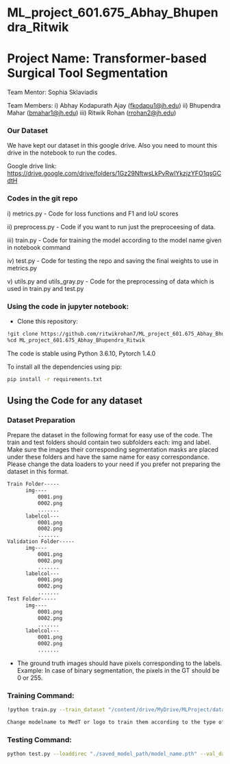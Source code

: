 # ML_project_601.675_Abhay_Bhupendra_Ritwik
# Project Name: Transformer-based Surgical Tool Segmentation
Team Mentor: Sophia Sklaviadis

Team Members:
i) Abhay Kodapurath Ajay (fkodapu1@jh.edu)
ii) Bhupendra Mahar (bmahar1@jh.edu)
iii) Ritwik Rohan (rrohan2@jh.edu)

### Our Dataset
We have kept our dataset in this google drive. Also you need to mount this drive in the notebook to run the codes.

Google drive link: https://drive.google.com/drive/folders/1Gz29NftwsLkPvRwlYkzjzYFO1qsGCdtH

### Codes in the git repo
i) metrics.py - Code for loss functions and F1 and IoU scores

ii) preprocess.py - Code if you want to run just the preproceesing of data.

iii) train.py - Code for training the model according to the model name given in notebook command

iv) test.py - Code for testing the repo and saving the final weights to use in metrics.py

v) utils.py and utils_gray.py - Code for the preprocessing of data which is used in train.py and test.py 


### Using the code in jupyter notebook:

- Clone this repository:
```bash
!git clone https://github.com/ritwikrohan7/ML_project_601.675_Abhay_Bhupendra_Ritwik.git
%cd ML_project_601.675_Abhay_Bhupendra_Ritwik
```

The code is stable using Python 3.6.10, Pytorch 1.4.0

To install all the dependencies using pip:

```bash
pip install -r requirements.txt
```
## Using the Code for any dataset

### Dataset Preparation

Prepare the dataset in the following format for easy use of the code. The train and test folders should contain two subfolders each: img and label. Make sure the images their corresponding segmentation masks are placed under these folders and have the same name for easy correspondance. Please change the data loaders to your need if you prefer not preparing the dataset in this format.



```bash
Train Folder-----
      img----
          0001.png
          0002.png
          .......
      labelcol---
          0001.png
          0002.png
          .......
Validation Folder-----
      img----
          0001.png
          0002.png
          .......
      labelcol---
          0001.png
          0002.png
          .......
Test Folder-----
      img----
          0001.png
          0002.png
          .......
      labelcol---
          0001.png
          0002.png
          .......

```

- The ground truth images should have pixels corresponding to the labels. Example: In case of binary segmentation, the pixels in the GT should be 0 or 255.

### Training Command:

```bash 
!python train.py --train_dataset "/content/drive/MyDrive/MLProject/dataset/Train_resized" --val_dataset "/content/drive/MyDrive/MLProject/dataset/Validation_resized" --direc '/content/drive/MyDrive/MLProject/dataset/Results' --batch_size 4 --epoch 400 --save_freq 10 --modelname "MedT" --learning_rate 0.001 --imgsize 450 --gray "no"
```

```bash
Change modelname to MedT or logo to train them according to the type of model you prefer.
```

### Testing Command:

```bash 
python test.py --loaddirec "./saved_model_path/model_name.pth" --val_dataset "test dataset directory" --direc 'path for results to be saved' --batch_size 1 --modelname "gatedaxialunet" --imgsize 128 --gray "no"
```
